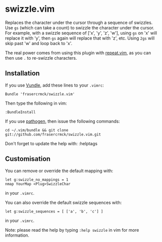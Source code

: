 # swizzle.vim

Replaces the character under the cursor through a sequence of swizzles.
Use `gs` (which can take a count) to swizzle the character under the cursor.
For example, with a swizzle sequence of ['x', 'y', 'z', 'w'], using `gs` on
'x' will replace it with 'y', then `gs` again will replace that with 'z', etc.
Using `2gs` will skip past 'w' and loop back to 'x'.

The real power comes from using this plugin with [repeat.vim](https://github.com/tpope/vim-repeat),
as you can then use `.` to re-swizzle characters.

## Installation

If you use [Vundle](https://github.com/gmarik/Vundle.vim), add these lines to your `.vimrc`:

    Bundle 'frasercrmck/swizzle.vim'
Then type the following in vim:

    :BundleInstall

If you use [pathogen](https://github.com/tpope/vim-pathogen), then issue the following commands:

    cd ~/.vim/bundle && git clone git://github.com/frasercrmck/swizzle.vim.git
Don't forget to update the help with:
    :helptags


## Customisation

You can remove or override the default mapping with:

    let g:swizzle_no_mappings = 1
    nmap YourMap <Plug>SwizzleChar
in your `.vimrc`.

You can also override the default swizzle sequences with:

    let g:swizzle_sequences = [ ['a', 'b', 'c'] ]
in your `.vimrc`.

Note: please read the help by typing `:help swizzle` in vim for more information.
